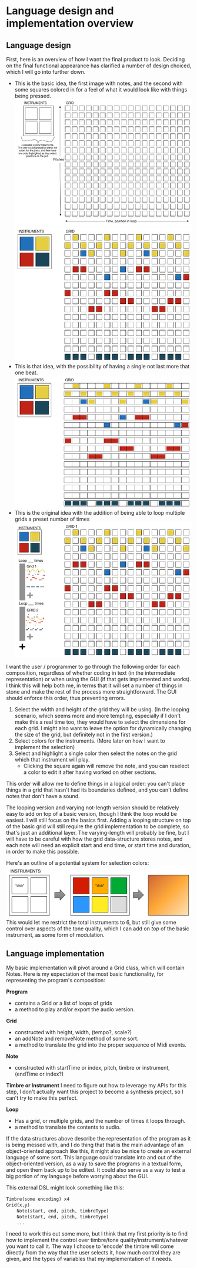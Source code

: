 # Language design and implementation overview

## Language design

First, here is an overview of how I want the final product to look. Deciding 
on the final functional appearance has clarified a number of design choiced, 
which I will go into further down.

* This is the basic idea, the first image with notes, and the second with some 
  squares colored in for a feel of what it would look like with things being 
  pressed.
  ![Basic with notes](https://github.com/cvcal/NoteMatrixWithTonality/blob/master/documents/initial_examples/GUI_idea_simpleWithNotes.png)
  ![Basic in use](https://github.com/cvcal/NoteMatrixWithTonality/blob/master/documents/initial_examples/GUI_simple_inUse.png?raw=true)
* This is that idea, with the possibility of having a single not last more 
  that one beat. 
  ![Multiple beats](https://github.com/cvcal/NoteMatrixWithTonality/blob/master/documents/initial_examples/GUI_idea_continuousTime_inUse.png?raw=true)
* This is the original idea with the addition of being able to loop multiple 
  grids a preset number of times 
  ![Loops](https://github.com/cvcal/NoteMatrixWithTonality/blob/master/documents/initial_examples/GUI_idea_withLoops_inUse.png?raw=true)

I want the user / programmer to go through the following order for each 
composition, regardless of whether coding in text (in the intermediate 
representation) or when using the GUI (if that gets implemented and works). I 
think this will help both me, in terms that it will set a number of things in 
stone and make the rest of the process more straightforward. The GUI should 
enforce this order, thus preventing errors.

1. Select the width and height of the grid they will be using. (In the looping 
   scenario, which seems more and more tempting, especially if I don't make 
   this a real time too, they would have to select the dimensions for each 
   grid. I might also want to leave the option for dynamically changing the 
   size of the grid, but definitely not in the first version.)
2. Select colors for the instruments. (More later on how I want to implement 
   the selection)
3. Select and highlight a single color then select the notes on the grid which 
   that instrument will play.
   * Clicking the square again will remove the note, and you can reselect a 
     color to edit it after having worked on other sections.

This order will allow me to define things in a logical order: you can't place 
things in a grid that hasn't had its boundaries defined, and you can't define 
notes that don't have a sound.

The looping version and varying not-length version should be relatively easy 
to add on top of a basic version, though I think the loop would be easiest. I 
will still focus on the basics first. Adding a looping structure on top of the 
basic grid will still require the grid implementation to be complete, so 
that's just an additional layer. The varying-length will probably be fine, but 
I will have to be careful with how the grid data-structure stores notes, and 
each note will need an explicit start and end time, or start time and 
duration, in order to make this possible.

Here's an outline of a potential system for selection colors:
![Colors](https://github.com/cvcal/NoteMatrixWithTonality/blob/master/documents/initial_examples/GUI_idea_colorSelection.png?raw=true)
This would let me restrict the total instruments to 6, but still give some 
control over aspects of the tone quality, which I can add on *top* of the 
basic instrument, as some form of modulation.

## Language implementation

My basic implementation will pivot around a Grid class, which will contain 
Notes. Here is my expectation of the most basic functionality, for representing 
the program's composition:

**Program**
* contains a Grid or a list of loops of grids
* a method to play and/or export the audio version.

**Grid**
* constructed with height, width, (tempo?, scale?)
* an addNote and removeNote method of some sort.
* a method to translate the grid into the proper sequence of Midi events.

**Note**
* constructed with startTime or index, pitch, timbre or instrument, 
  (endTime or index?)

**Timbre or Instrument**
I need to figure out how to leverage my APIs for this step, I don't actually 
want this project to become a synthesis project, so I can't try to make this
perfect.

**Loop**
* Has a grid, or multiple grids, and the number of times it loops through.
* a method to translate the contents to audio.

If the data structures above describe the representation of the program as it 
is being messed with, and I do thing that that is the main advantage of an 
object-oriented approach like this, it might also be nice to create an 
external language of some sort. This language could translate into and out of 
the object-oriented version, as a way to save the programs in a textual form, 
and open them back up to be edited. It could also serve as a way to test a big
portion of my language before worrying about the GUI.

This external DSL might look something like this:

```
Timbre(some encoding) x4
Grid(x,y)
    Note(start, end, pitch, timbreType)
    Note(start, end, pitch, timbreType)
    ...
```

I need to work this out some more, but I think that my first priority is to
find how to implement the control over timbre/tone quality/instrument/whatever
you want to call it. The way I choose to 'encode' the timbre will come directly
from the way that the user selects it, how much control they are given, and
the types of variables that my implementation of it needs.



